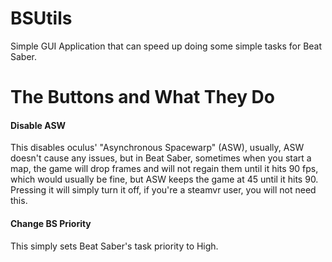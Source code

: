 # BSUtils
Simple GUI Application that can speed up doing some simple tasks for Beat Saber.
# The Buttons and What They Do #
#### Disable ASW ####
This disables oculus' "Asynchronous Spacewarp" (ASW), usually, ASW doesn't cause any issues, but in Beat Saber, sometimes when you start a map, the game will drop frames and will not regain them until it hits 90 fps, which would usually be fine, but ASW keeps the game at 45 until it hits 90. Pressing it will simply turn it off, if you're a steamvr user, you will not need this.
#### Change BS Priority ####
This simply sets Beat Saber's task priority to High.
